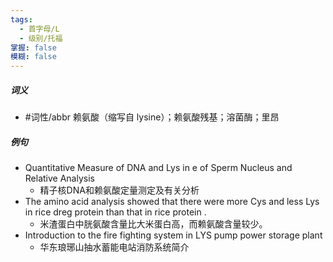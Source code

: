 ```yaml
---
tags:
  - 首字母/L
  - 级别/托福
掌握: false
模糊: false
---
```

##### 词义
- #词性/abbr  赖氨酸（缩写自 lysine）；赖氨酸残基；溶菌酶；里昂
##### 例句
- Quantitative Measure of DNA and Lys in e of Sperm Nucleus and Relative Analysis
	- 精子核DNA和赖氨酸定量测定及有关分析
- The amino acid analysis showed that there were more Cys and less Lys in rice dreg protein than that in rice protein .
	- 米渣蛋白中胱氨酸含量比大米蛋白高，而赖氨酸含量较少。
- Introduction to the fire fighting system in LYS pump power storage plant
	- 华东琅琊山抽水蓄能电站消防系统简介
